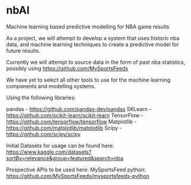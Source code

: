 # nbAI
Machine learning based predictive modelling for NBA game results

As a project, we will attempt to develop a system that uses historic nba data, and machine learning techniques to create a predictive model for future results.

Currently we will attempt to source data in the form of past nba statistics, possibly using https://github.com/MySportsFeeds

We have yet to select all other tools to use for the machine learning components and modelling systems.


Using the following libraries:

pandas - https://github.com/pandas-dev/pandas
SKLearn - https://github.com/scikit-learn/scikit-learn
TensorFlow - https://github.com/tensorflow/tensorflow
Matplotlib - https://github.com/matplotlib/matplotlib
Scipy - https://github.com/scipy/scipy


Initial Datasets for usage can be found here:
https://www.kaggle.com/datasets?sortBy=relevance&group=featured&search=nba

Prospective APIs to be used here:
MySportsFeed python:
https://github.com/MySportsFeeds/mysportsfeeds-python
